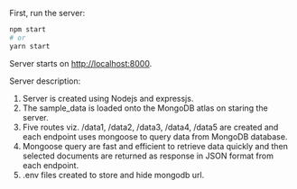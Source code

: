 First, run the server:

```bash
npm start
# or
yarn start
```
Server starts on  [http://localhost:8000](http://localhost:8000).

Server description:

1. Server is created using Nodejs and expressjs.
2. The sample_data is loaded onto the MongoDB atlas on staring the server.
3. Five routes viz. /data1, /data2, /data3, /data4, /data5 are created and each endpoint uses mongoose to query data from MongoDB database.
4. Mongoose query are fast and efficient to retrieve data quickly and then selected documents are returned as response in JSON format from each endpoint.
5. .env files created to store and hide mongodb url.
